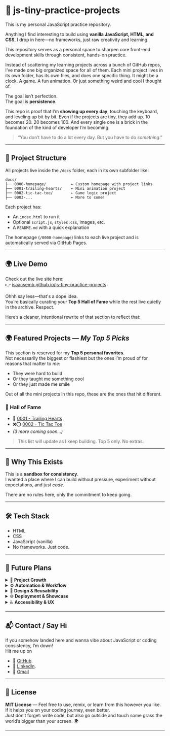 # 🧠 js-tiny-practice-projects

This is my personal JavaScript practice repository.

Anything I find interesting to build using **vanilla JavaScript, HTML, and CSS**, I drop in here—no frameworks, just raw creativity and learning.

This repository serves as a personal space to sharpen core front-end development skills through consistent, hands-on practice.

Instead of scattering my learning projects across a bunch of GitHub repos, I’ve made one big organized space for all of them. Each mini project lives in its own folder, has its own files, and does one specific thing. It might be a clock. A game. A fun animation. Or just something weird and cool I thought of.

The goal isn’t perfection.  
The goal is **persistence**.

This repo is proof that I’m **showing up every day**, touching the keyboard, and leveling up bit by bit. Even if the projects are tiny, they add up. 10 becomes 20. 20 becomes 100. And every single one is a brick in the foundation of the kind of developer I’m becoming.

> “You don’t have to do a lot every day. But you have to do _something_.”

---

## 📁 Project Structure

All projects live inside the `/docs` folder, each in its own subfolder like:

```
docs/
├── 0000-homepage/           ← Custom homepage with project links
├── 0001-trailing-hearts/    ← Mini animation project
├── 0002-tic-tac-toe/        ← Game logic project
├── 0003-...                 ← More to come!
```

Each project has:

- An `index.html` to run it
- Optional `script.js`, `styles.css`, images, etc.
- A `README.md` with a quick explanation

The homepage (`/0000-homepage`) links to each live project and is automatically served via GitHub Pages.

---

## 🌍 Live Demo

Check out the live site here:  
👉 [isaacsemb.github.io/js-tiny-practice-projects](https://isaacsemb.github.io/js-tiny-practice-projects)

Ohhh say less—that's a dope idea.  
You’re basically curating your **Top 5 Hall of Fame** while the rest live quietly in the archive. Respect.

Here’s a cleaner, intentional rewrite of that section to reflect that:

---

## 🌍 Featured Projects — *My Top 5 Picks*


This section is reserved for my **Top 5 personal favorites**.  
Not necessarily the biggest or flashiest but the ones I’m proud of for reasons that matter to _me_:

- They were hard to build
- Or they taught me something cool
- Or they just made me smile

Out of all the mini projects in this repo, these are the ones that hit different.

### 🏅 Hall of Fame

- 💖 [0001 - Trailing Hearts](https://isaacsemb.github.io/js-tiny-practice-projects/0001-trailing-hearts/)
- ❌⭕ [0002 - Tic Tac Toe](https://isaacsemb.github.io/js-tiny-practice-projects/0002-tic-tac-toe/)
- _(3 more coming soon...)_

> This list will update as I keep building. Top 5 only. No extras.

---

## 🚀 Why This Exists

This is a **sandbox for consistency**.  
I wanted a place where I can build without pressure, experiment without expectations, and just _code_.

There are no rules here, only the commitment to keep going.

---

## 🛠 Tech Stack

- HTML
- CSS
- JavaScript (vanilla)
- No frameworks. Just code.

---

## 📌 Future Plans

<details>
<summary>🧱 <strong>Project Growth</strong></summary>

-  Add new mini projects consistently (aiming for 100+)
-  Explore more advanced JavaScript concepts (canvas, drag & drop, localStorage, etc.)
-  Recreate popular UI elements from scratch (dropdowns, modals, sliders)
-  Challenge myself with logic-heavy projects and small games

</details>

<details>
<summary>⚙️ <strong>Automation & Workflow</strong></summary>

-  Write a Node.js script to auto-generate the homepage from project folders
-  Pull project titles and preview images from each folder (README or metadata)
-  Build a tagging system (e.g. JSON or frontmatter) to flag “featured” projects
-  Auto-update the **Top 5 Hall of Fame** section based on those tags

</details>

<details>
<summary>🎨 <strong>Design & Reusability</strong></summary>

-  Create reusable components (buttons, cards, modals, themes)
-  Maintain consistency in layout and structure across projects
-  Build a shared mini design system for future projects
-  Add light/dark mode support for the homepage

</details>

<details>
<summary>🌐 <strong>Deployment & Showcase</strong></summary>

-  Turn this repo into a JS-only portfolio site (no frameworks)
-  Add project metadata (date, difficulty, stack used) to each folder
-  Add filtering and search to the homepage (by tag, difficulty, type)
-  Include “Last Updated” info on the homepage for each project

</details>

<details>
<summary>♿ <strong>Accessibility & UX</strong></summary>

-  Make all projects keyboard-navigable by default
-  Add screen reader support and ARIA labels where appropriate
-  Ensure mobile responsiveness in all future builds
-  Use semantic HTML for structure and accessibility

</details>

---

## 📬 Contact / Say Hi

If you somehow landed here and wanna vibe about JavaScript or coding consistency, I’m down!  
Hit me up on 
- 🐙 [GitHub](https://github.com/IsaacSemb).
- 💼 [LinkedIn](https://www.linkedin.com/in/isaac-semb).
- 📧 [Gmail](mailto:isaacsemb1996@gmail.com)

---

## 🧊 License

**MIT License** — Feel free to use, remix, or learn from this however you like.  
If it helps you on your coding journey, even better.  
Just don’t forget: write code, but also go outside and touch some grass 
the world’s bigger than your screen. 🌍

---
